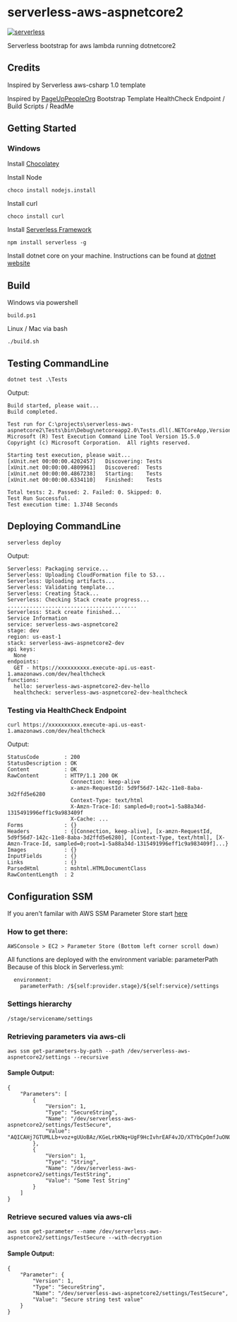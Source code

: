 # serverless-aws-aspnetcore2

[![serverless](https://dl.dropboxusercontent.com/s/d6opqwym91k0roz/serverless_badge_v3.svg)](http://www.serverless.com)

Serverless bootstrap for aws lambda running dotnetcore2

## Credits
Inspired by Serverless aws-csharp 1.0 template

Inspired by [PageUpPeopleOrg](https://github.com/PageUpPeopleOrg/serverless-microservice-bootstrap) Bootstrap Template
HealthCheck Endpoint / Build Scripts / ReadMe


## Getting Started

### Windows
Install [Chocolatey](https://chocolatey.org/install)

Install Node
```
choco install nodejs.install
```

Install curl
```
choco install curl
```

Install [Serverless Framework](http://www.serverless.com)
```
npm install serverless -g
```

Install dotnet core on your machine. Instructions can be found at [dotnet website](https://www.microsoft.com/net/download)

## Build

Windows via powershell
```
build.ps1
```

Linux / Mac via bash
```
./build.sh
```

## Testing CommandLine
```
dotnet test .\Tests
```

Output:
```
Build started, please wait...
Build completed.

Test run for C:\projects\serverless-aws-aspnetcore2\Tests\bin\Debug\netcoreapp2.0\Tests.dll(.NETCoreApp,Version=v2.0)
Microsoft (R) Test Execution Command Line Tool Version 15.5.0
Copyright (c) Microsoft Corporation.  All rights reserved.

Starting test execution, please wait...
[xUnit.net 00:00:00.4202457]   Discovering: Tests
[xUnit.net 00:00:00.4809961]   Discovered:  Tests
[xUnit.net 00:00:00.4867238]   Starting:    Tests
[xUnit.net 00:00:00.6334110]   Finished:    Tests

Total tests: 2. Passed: 2. Failed: 0. Skipped: 0.
Test Run Successful.
Test execution time: 1.3748 Seconds
```

## Deploying CommandLine
```
serverless deploy
```

Output:
```
Serverless: Packaging service...
Serverless: Uploading CloudFormation file to S3...
Serverless: Uploading artifacts...
Serverless: Validating template...
Serverless: Creating Stack...
Serverless: Checking Stack create progress...
.........................................
Serverless: Stack create finished...
Service Information
service: serverless-aws-aspnetcore2
stage: dev
region: us-east-1
stack: serverless-aws-aspnetcore2-dev
api keys:
  None
endpoints:
  GET - https://xxxxxxxxxx.execute-api.us-east-1.amazonaws.com/dev/healthcheck
functions:
  hello: serverless-aws-aspnetcore2-dev-hello
  healthcheck: serverless-aws-aspnetcore2-dev-healthcheck
```

### Testing via HealthCheck Endpoint

```
curl https://xxxxxxxxxx.execute-api.us-east-1.amazonaws.com/dev/healthcheck
```

Output:
```
StatusCode        : 200
StatusDescription : OK
Content           : OK
RawContent        : HTTP/1.1 200 OK
                    Connection: keep-alive
                    x-amzn-RequestId: 5d9f56d7-142c-11e8-8aba-3d2ffd5e6280
                    Context-Type: text/html
                    X-Amzn-Trace-Id: sampled=0;root=1-5a88a34d-1315491996eff1c9a983409f
                    X-Cache: ...
Forms             : {}
Headers           : {[Connection, keep-alive], [x-amzn-RequestId, 5d9f56d7-142c-11e8-8aba-3d2ffd5e6280], [Context-Type, text/html], [X-Amzn-Trace-Id, sampled=0;root=1-5a88a34d-1315491996eff1c9a983409f]...}
Images            : {}
InputFields       : {}
Links             : {}
ParsedHtml        : mshtml.HTMLDocumentClass
RawContentLength  : 2
```



## Configuration SSM
If you aren't familar with AWS SSM Parameter Store start [here](https://aws.amazon.com/blogs/mt/organize-parameters-by-hierarchy-tags-or-amazon-cloudwatch-events-with-amazon-ec2-systems-manager-parameter-store/)

### How to get there:
```
AWSConsole > EC2 > Parameter Store (Bottom left corner scroll down)
```
All functions are deployed with the environment variable: parameterPath
Because of this block in Serverless.yml:
```
  environment:
	parameterPath: /${self:provider.stage}/${self:service}/settings
```

### Settings hierarchy
```
/stage/servicename/settings
```

### Retrieving parameters via aws-cli
```
aws ssm get-parameters-by-path --path /dev/serverless-aws-aspnetcore2/settings --recursive
```
#### Sample Output:
```
{
    "Parameters": [
        {
            "Version": 1,
            "Type": "SecureString",
            "Name": "/dev/serverless-aws-aspnetcore2/settings/TestSecure",
            "Value": "AQICAHj7GTUMLLb+voz+gUUoBAz/KGeLrbKNq+UgF9HcIvhrEAF4vJD/XTYbCpOmfJuONQn9AAAAdjB0BgkqhkiG9w0BBwagZzBlAgEAMGAGCSqGSIb3DQEHATAeBglghkgBZQMEAS4wEQQMzEPiqs2fSMS8JSKmAgEQgDNPeZzlA/ljsgxcmFni0rPIG876l7hgHlU3xJrIwwUAHKGIXs68dArewJrPGYlV3jMWV1s="
        },
        {
            "Version": 1,
            "Type": "String",
            "Name": "/dev/serverless-aws-aspnetcore2/settings/TestString",
            "Value": "Some Test String"
        }
    ]
}
```

### Retrieve secured values via aws-cli
```
aws ssm get-parameter --name /dev/serverless-aws-aspnetcore2/settings/TestSecure --with-decryption
```
#### Sample Output:
```
{
    "Parameter": {
        "Version": 1,
        "Type": "SecureString",
        "Name": "/dev/serverless-aws-aspnetcore2/settings/TestSecure",
        "Value": "Secure string test value"
    }
}
```